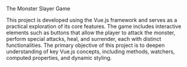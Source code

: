 The Monster Slayer Game

This project is developed using the Vue.js framework and serves as a practical exploration of its core features. 
The game includes interactive elements such as buttons that allow the player to attack the monster, perform special attacks, heal, and surrender, each with distinct functionalities.
The primary objective of this project is to deepen understanding of key Vue.js concepts, including methods, watchers, computed properties, and dynamic styling.
